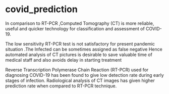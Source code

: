 # covid_prediction
In comparison  to RT-PCR ,Computed Tomography (CT) is more reliable, useful and quicker technology for classification and assessment of COVID-19.


The low sensitivity RT-PCR test is not satisfactory for present pandemic situation .The Infected can  be sometimes assigned as    false negative 
Hence automated analysis of CT pictures is desirable to save valuable time of medical staff and also avoids delay in starting treatment

Reverse Transcription Polymerase Chain Reaction (RT-PCR) used for diagnosing COVID-19 has been found to give low detection rate during early stages of infection. Radiological analysis of CT images has given higher prediction rate when compared to RT-PCR technique.


